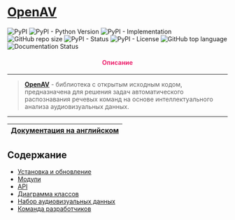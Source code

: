 # [OpenAV](https://github.com/DmitryRyumin/openav)

![PyPI](https://img.shields.io/pypi/v/openav)
![PyPI - Python Version](https://img.shields.io/pypi/pyversions/openav)
![PyPI - Implementation](https://img.shields.io/pypi/implementation/openav)
![GitHub repo size](https://img.shields.io/github/repo-size/dmitryryumin/openav)
![PyPI - Status](https://img.shields.io/pypi/status/openav)
![PyPI - License](https://img.shields.io/github/license/dmitryryumin/openav)
![GitHub top language](https://img.shields.io/github/languages/top/dmitryryumin/openav)
![Documentation Status](https://readthedocs.org/projects/openav/badge/?version=latest)

<h4 align="center"><span style="color:#EC256F;">Описание</span></h4>

---

> **[OpenAV](https://github.com/DmitryRyumin/openav/blob/main/README_RU.md)** - библиотека с открытым исходным кодом, предназначена для решения задач автоматического распознавания речевых команд на основе интеллектуального анализа аудиовизуальных данных.

---

| [Документация на английском](https://github.com/DmitryRyumin/openav) |
|----------------------------------------------------------------------|

## Содержание

- [Установка и обновление](https://openav.readthedocs.io/ru/latest/user_guide/installation.html)
- [Модули](https://openav.readthedocs.io/ru/latest/user_guide/modules.html)
- [API](https://openav.readthedocs.io/ru/latest/api/index.html)
- [Диаграмма классов](https://openav.readthedocs.io/ru/latest/api/class_diagram.html)
- [Набор аудиовизуальных данных](https://openav.readthedocs.io/ru/latest/dataset.html)
- [Команда разработчиков](https://openav.readthedocs.io/ru/latest/about.html)
